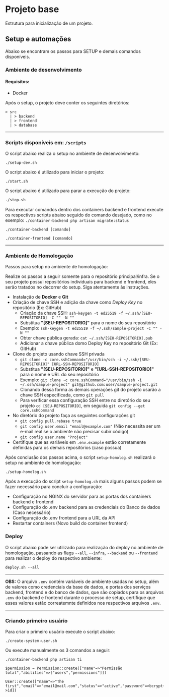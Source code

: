 # Projeto base

Estrutura para inicialização de um projeto.

## Setup e automações

Abaixo se encontram os passos para SETUP e demais comandos disponíveis.

### Ambiente de desenvolvimento

#### Requisitos:
- Docker

Após o setup, o projeto deve conter os seguintes diretórios:

```text
> src
  | > backend
  | > frontend
  | > database
```

___

### Scripts disponíveis em: `/scripts`

O script abaixo realiza o setup no ambiente de desenvolvimento:

```shell
./setup-dev.sh
```

O script abaixo é utilizado para iniciar o projeto:

```shell
./start.sh
```

O script abaixo é utilizado para parar a execução do projeto:

```sh
./stop.sh
```

Para executar comandos dentro dos containers backend e frontend execute os respectivos scripts
abaixo seguido do comando desejado, como no exemplo: `./container-backend php artisan migrate:status`

```shell
./container-backend [comando]
```

```shell
./container-frontend [comando]
```

---
### Ambiente de Homologação

Passos para setup no ambiente de homologação:

Realize os passos a seguir somente para o repositório principal/infra.
Se o seu projeto possui repositórios individuais para backend e frontend,
eles serão tratados no decorrer do setup. Siga atentamente às instruções.

- Instalação de **Docker** e **Git**
- Criação de chave SSH e adição da chave como _Deploy Key_ no repositório (Ex: GitHub)
  - Criação da chave SSH: `ssh-keygen -t ed25519 -f ~/.ssh/[SEU-REPOSITORIO] -C "" -N ""`
  - Substitua **"[SEU-REPOSITORIO]"** para o nome do seu repositório
  - Exemplo: `ssh-keygen -t ed25519 -f ~/.ssh/sample-project -C "" -N ""`
  - Obter chave pública gerada: `cat ~/.ssh/[SEU-REPOSITORIO].pub`
  - Adicionar a chave pública domo Deploy Key no repositório Git (Ex: GitHub)
- Clone do projeto usando chave SSH privada
  - `git clone -c core.sshCommand="/usr/bin/ssh -i ~/.ssh/[SEU-REPOSITORIO]" [URL-SSH-REPOSITORIO]`
  - Substitua **"[SEU-REPOSITORIO]"** e **"[URL-SSH-REPOSITORIO]"** para o nome e URL do seu repositório
  - Exemplo: `git clone -c core.sshCommand="/usr/bin/ssh -i ~/.ssh/sample-project" git@github.com:user/sample-project.git`
  - Clonando dessa forma as demais operações git do projeto usarão a chave SSH especificada, como `git pull`
  - Para verificar essa configuração SSH entre no diretório do seu projeto `cd [SEU-REPOSITORIO]`, em seguida `git config --get core.sshCommand`
- No diretório do projeto faça as seguintes configurações git
  - `git config pull.rebase true`
  - `git config user.email "email@example.com"` (Não necessita ser um e-mail real se o ambiente não precisar subir código)
  - `git config user.name "Project"`
- Certifique que as variáveis em `.env.example` estão corretamente definidas para os demais repositórios (caso possua)

Após conclusão dos passos acima, o script `setup-homolog.sh` realizará o setup no ambiente de homologação:

```shell
./setup-homolog.sh
```

Após a execução do script `setup-homolog.sh` mais alguns passos podem se fazer necessário para concluir a configuração:

- Configuração no NGINX do servidor para as portas dos containers backend e frontend
- Configuração do .env backend para as credenciais do Banco de dados (Caso necessário)
- Configuração do .env frontend para a URL da API
- Restartar containers (Novo build do container frontend)

### Deploy

O script abaixo pode ser utilizado para realização do deploy no ambiente de homologação,
passando as flags `--all`, `--infra`, `--backend` ou `--frontend` para realizar o deploy do respectivo ambiente:

```shell
deploy.sh --all
```

---

**OBS:** O arquivo `.env` contém variáveis de ambiente usadas no setup, além de valores como credenciais da base de dados,
e portas dos serviços backend, frontend e do banco de dados, que são copiados para os arquivos
`.env` do backend e frontend durante o processo de setup, certifique que esses valores estão correatemnte definidos
nos respectivos arquivos `.env`.

---

### Criando primeiro usuário

Para criar o primeiro usuário execute o script abaixo:

```shell
./create-system-user.sh
```

Ou execute manualmente os 3 comandos a seguir:

```shell
./container-backend php artisan ti

$permission = Permission::create(["name"=>"Permissão total","abilities"=>["users","permissions"]])

User::create(["name"=>"The first","email"=>"email@mail.com","status"=>"active","password"=>bcrypt("projeto"),"role"=>"admin","permission_id"=>$permission->id])
```
